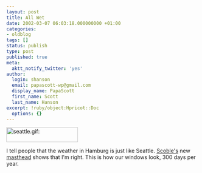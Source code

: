 ```yaml
---
layout: post
title: All Wet
date: 2002-03-07 06:03:18.000000000 +01:00
categories:
- oldblog
tags: []
status: publish
type: post
published: true
meta:
  aktt_notify_twitter: 'yes'
author:
  login: shanson
  email: papascott-wp@gmail.com
  display_name: PapaScott
  first_name: Scott
  last_name: Hanson
excerpt: !ruby/object:Hpricot::Doc
  options: {}
---
```

<p><a href="http://radio.weblogs.com/0001011/"><img src="https://www.papascott.de/wordpress/wp-content/uploads/2002/03/seattle.gif" height="39" width="188" border="0" alt="seattle.gif: " /></a></p>
<p>I tell people that the weather in Hamburg is just like Seattle. <a href="http://radio.weblogs.com/0001011/">Scoble's</a> new <a href="http://radio.weblogs.com/0001011/2002/03/06.html#a1057">masthead</a> shows that I'm right. This is how our windows look, 300 days per year.</p>
